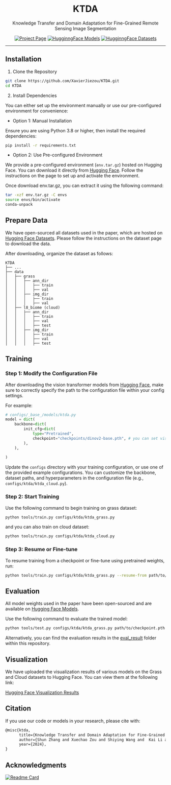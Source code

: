 <div align="center">

# KTDA

Knowledge Transfer and Domain Adaptation for Fine-Grained Remote Sensing Image Segmentation

[![Project Page](https://img.shields.io/badge/Project%20Page-KTDA-blue)](https://xavierjiezou.github.io/KTDA/)
[![HugginngFace Models](https://img.shields.io/badge/🤗HugginngFace-Models-orange)](https://huggingface.co/XavierJiezou/ktda-models)
[![HugginngFace Datasets](https://img.shields.io/badge/🤗HugginngFace-Datasets-orange)](https://huggingface.co/datasets/XavierJiezou/ktda-datasets)
<!--[![Overleaf](https://img.shields.io/badge/Overleaf-Open-green?logo=Overleaf&style=flat)](https://www.overleaf.com/project/6695fd4634d7fee5d0b838e5)-->

<!--Love the project? Please consider [donating](https://paypal.me/xavierjiezou?country.x=C2&locale.x=zh_XC) to help it improve!-->

</div>

<!--This repository serves as the official implementation of the paper **"Adapting Vision Foundation Models for Robust Cloud Segmentation in Remote Sensing Images"**. It provides a comprehensive pipeline for semantic segmentation, including data preprocessing, model training, evaluation, and deployment, specifically tailored for cloud segmentation tasks in remote sensing imagery.-->

---


## Installation  

1. Clone the Repository  

```bash  
git clone https://github.com/XavierJiezou/KTDA.git
cd KTDA
```  

2. Install Dependencies  

You can either set up the environment manually or use our pre-configured environment for convenience:  

- Option 1: Manual Installation  

Ensure you are using Python 3.8 or higher, then install the required dependencies:  

```bash  
pip install -r requirements.txt  
```  

- Option 2: Use Pre-configured Environment  

We provide a pre-configured environment (`env.tar.gz`) hosted on Hugging Face. You can download it directly from [Hugging Face](https://huggingface.co/XavierJiezou/ktda-models/blob/main/env.tar.gz). Follow the instructions on the page to set up and activate the environment. 

Once download env.tar.gz, you can extract it using the following command:  

```bash
tar -xzf env.tar.gz -C envs
source envs/bin/activate
conda-unpack
```

## Prepare Data  

We have open-sourced all datasets used in the paper, which are hosted on [Hugging Face Datasets](https://huggingface.co/datasets/XavierJiezou/ktda-datasets). Please follow the instructions on the dataset page to download the data.  

After downloading, organize the dataset as follows:  

```  
KTDA
├── ...
├── data
│   ├── grass
│   │   ├── ann_dir
│   │   │   ├── train
│   │   │   ├── val
│   │   ├── img_dir
│   │   │   ├── train
│   │   │   ├── val
│   ├── l8_biome (cloud)
│   │   ├── ann_dir
│   │   │   ├── train
│   │   │   ├── val
│   │   │   ├── test
│   │   ├── img_dir
│   │   │   ├── train
│   │   │   ├── val
│   │   │   ├── test
```   

## Training

### Step 1: Modify the Configuration File

After downloading the vision transformer models from [Hugging Face](https://huggingface.co/XavierJiezou/ktda-models), make sure to correctly specify the path to the configuration file within your config settings.

For example: 

```python
# configs/_base_/models/ktda.py
model = dict(
    backbone=dict(
        init_cfg=dict(
            type="Pretrained",
            checkpoint="checkpoints/dinov2-base.pth", # you can set vision transformer models path here
        ),
    ),
   
)
```

Update the `configs` directory with your training configuration, or use one of the provided example configurations. You can customize the backbone, dataset paths, and hyperparameters in the configuration file (e.g., `configs/ktda/ktda_cloud.py`).  

### Step 2: Start Training  

Use the following command to begin training on grass dataset:  

```bash  
python tools/train.py configs/ktda/ktda_grass.py
```  

and you can also train on cloud dataset:

```bash  
python tools/train.py configs/ktda/ktda_cloud.py
``` 

### Step 3: Resume or Fine-tune  

To resume training from a checkpoint or fine-tune using pretrained weights, run:  

```bash  
python tools/train.py configs/ktda/ktda_grass.py --resume-from path/to/checkpoint.pth  
```

## Evaluation

All model weights used in the paper have been open-sourced and are available on [Hugging Face Models](https://huggingface.co/XavierJiezou/ktda-models).

Use the following command to evaluate the trained model:  

```bash  
python tools/test.py configs/ktda/ktda_grass.py path/to/checkpoint.pth  
```

Alternatively, you can find the evaluation results in the [eval_result](eval_result) folder within this repository.

## Visualization

We have uploaded the visualization results of various models on the Grass and Cloud datasets to Hugging Face. You can view them at the following link:

[Hugging Face Visualization Results](https://huggingface.co/XavierJiezou/ktda-models/tree/main/visualization)


## Citation

If you use our code or models in your research, please cite with:

```latex
@misc{ktda,
      title={Knowledge Transfer and Domain Adaptation for Fine-Grained Remote Sensing Image Segmentation}, 
      author={Shun Zhang and Xuechao Zou and Shiying Wang and  Kai Li and Congyan Lang and Pin Tao},
      year={2024},
}
```

## Acknowledgments

[![Readme Card](https://github-readme-stats.vercel.app/api/pin/?username=open-mmlab&repo=mmsegmentation)]([https://github.com/python-poetry/poetry](https://github.com/open-mmlab/mmsegmentation))
